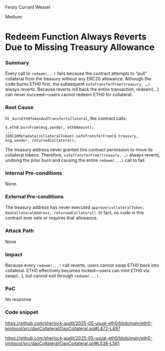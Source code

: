 Feisty Currant Weasel

Medium

# Redeem Function Always Reverts Due to Missing Treasury Allowance

### Summary

Every call to `redeem(...)` fails because the contract attempts to “pull” collateral from the treasury without any ERC20 allowance. Although the code burns ETH0 first, the subsequent `safeTransferFrom(treasury, …)` always reverts. Because reverts roll back the entire transaction, redeem(...) can never succeed—users cannot redeem ETH0 for collateral.

### Root Cause

In `_burnEth0TokenAndTransferCollateral`, the contract calls:

```solidity
$.eth0.burnFrom(msg.sender, eth0Amount);
....
IERC20Metadata(collateralToken).safeTransferFrom($.treasury, msg.sender, returnedCollateral);
```

The treasury address never granted this contract permission to move its collateral tokens. Therefore, `safeTransferFrom(treasury, …)` always reverts, undoing the prior burn and causing the entire `redeem(...)` call to fail.

### Internal Pre-conditions

None.

### External Pre-conditions

The treasury address has never executed `approve(collateralToken, DaoCollateralAddress, returnedCollateral)`. In fact, no code in this contract ever sets or requires that allowance.

### Attack Path

None 

### Impact

Because every `redeem(...)` call reverts, users cannot swap ETH0 back into collateral. ETH0 effectively becomes locked—users can mint ETH0 via swap(...), but cannot exit through `redeem(...)`.

### PoC

_No response_

### Code snippet

https://github.com/sherlock-audit/2025-05-usual-eth0/blob/main/eth0-protocol/src/daoCollateral/DaoCollateral.sol#L472-L497

https://github.com/sherlock-audit/2025-05-usual-eth0/blob/main/eth0-protocol/src/daoCollateral/DaoCollateral.sol#L538-L561